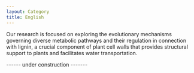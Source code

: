 ```yaml
---
layout: Category
title: English
---
```


Our research is focused on exploring the evolutionary mechanisms governing diverse metabolic pathways and their regulation in connection with lignin, a crucial component of plant cell walls that provides structural support to plants and facilitates water transportation.

------ under construction -------
